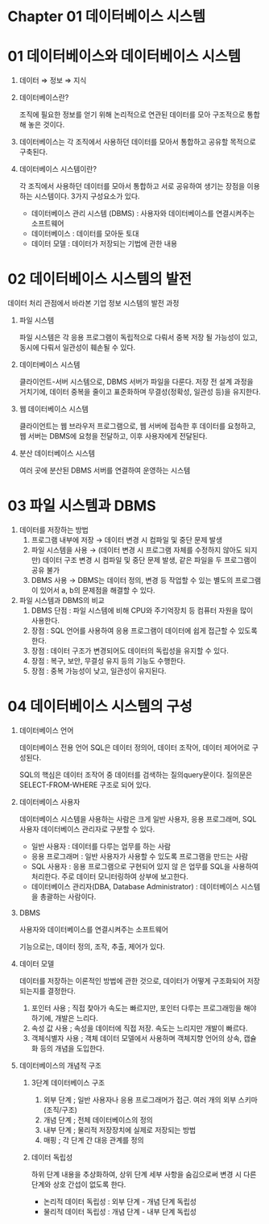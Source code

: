 # Chapter 01 데이터베이스 시스템

# 01 데이터베이스와 데이터베이스 시스템

1. 데이터 ⇒ 정보 ⇒ 지식
2. 데이터베이스란? 
    
    조직에 필요한 정보를 얻기 위해 논리적으로 연관된 데이터를 모아 구조적으로 통합해 놓은 것이다.
    
3. 데이터베이스는 각 조직에서 사용하던 데이터를 모아서 통합하고 공유할 목적으로 구축된다.
4. 데이터베이스 시스템이란? 
    
    각 조직에서 사용하던 데이터를 모아서 통합하고 서로
    공유하여 생기는 장점을 이용하는 시스템이다. 3가지 구성요소가 있다.
    
    - 데이터베이스 관리 시스템 (DBMS) : 사용자와 데이터베이스를 연결시켜주는 소프트웨어
    - 데이터베이스 : 데이터를 모아둔 토대
    - 데이터 모델 : 데이터가 저장되는 기법에 관한 내용

# 02 데이터베이스 시스템의 발전

데이터 처리 관점에서 바라본 기업 정보 시스템의 발전 과정

1. 파일 시스템
    
    파일 시스템은 각 응용 프로그램이 독립적으로 다뤄서 중복 저장 될 가능성이 있고, 동시에 다뤄서 일관성이 훼손될 수 있다.
    
2. 데이터베이스 시스템
    
    클라이언트-서버 시스템으로, DBMS 서버가 파일을 다룬다. 저장 전 설계 과정을 거치기에, 데이터 중복을 줄이고 표준화하며 무결성(정확성, 일관성 등)을 유지한다.
    
3. 웹 데이터베이스 시스템
    
    클라이언트는 웹 브라우저 프로그램으로, 웹 서버에 접속한 후 데이터를 요청하고, 웹 서버는 DBMS에 요청을 전달하고, 이후 사용자에게 전달된다.
    
4. 분산 데이터베이스 시스템
    
    여러 곳에 분산된 DBMS 서버를 연결하여 운영하는 시스템
    

# 03 파일 시스템과 DBMS

1. 데이터를 저장하는 방법
    1. 프로그램 내부에 저장 → 데이터 변경 시 컴파일 및 중단 문제 발생
    2. 파일 시스템을 사용 → (데이터 변경 시 프로그램 자체를 수정하지 않아도 되지만) 데이터 구조 변경 시 컴파일 및 중단 문제 발생, 같은 파일을 두 프로그램이 공유 불가
    3. DBMS 사용 → DBMS는 데이터 정의, 변경 등 작업할 수 있는 별도의 프로그램이 있어서 a, b의 문제점을 해결할 수 있다.
2. 파일 시스템과 DBMS의 비교
    1. DBMS 단점 : 파일 시스템에 비해 CPU와 주기억장치 등 컴퓨터 자원을 많이 사용한다.
    2. 장점 : SQL 언어를 사용하여 응용 프로그램이 데이터에 쉽게 접근할 수 있도록 한다.
    3. 장점 : 데이터 구조가 변경되어도 데이터의 독립성을 유지할 수 있다.
    4. 장점 : 복구, 보안, 무결성 유지 등의 기능도 수행한다.
    5. 장점 : 중복 가능성이 낮고, 일관성이 유지된다.

# 04 데이터베이스 시스템의 구성

1. 데이터베이스 언어
    
    데이터베이스 전용 언어 SQL은 데이터 정의어, 데이터 조작어, 데이터 제어어로 구성된다. 
    
    SQL의 핵심은 데이터 조작어 중 데이터를 검색하는 질의query문이다. 질의문은 SELECT-FROM-WHERE 구조로 되어 있다.
    
2. 데이터베이스 사용자
    
    데이터베이스 시스템을 사용하는 사람은 크게 일반 사용자, 응용 프로그래머, SQL 사용자 데이터베이스 관리자로 구분할 수 있다.
    
    - 일반 사용자 : 데이터를 다루는 업무를 하는 사람
    - 응용 프로그래머 : 일반 사용자가 사용할 수 있도록 프로그램을 만드는 사람
    - SQL 사용자 : 응용 프로그램으로 구현되어 있지 않
    은 업무를 SQL을 사용하여 처리한다. 주로 데이터 모니터링하여 상부에 보고한다.
    - 데이터베이스 관리자(DBA, Database Administrator) : 데이터베이스 시스템을 총괄하는 사람이다.
3. DBMS
    
    사용자와 데이터베이스를 연결시켜주는 소프트웨어
    
    기능으로는, 데이터 정의, 조작, 추출, 제어가 있다.
    
4. 데이터 모델
    
    데이터를 저장하는 이론적인 방법에 관한 것으로, 데이터가 어떻게 구조화되어 저장되는지를 결정한다.
    
    1. 포인터 사용 ; 직접 찾아가 속도는 빠르지만, 포인터 다루는 프로그래밍을 해야하기에, 개발은 느리다.
    2. 속성 값 사용 ; 속성을 데이터에 직접 저장. 속도는 느리지만 개발이 빠르다.
    3. 객체식별자 사용 ; 객체 데이터 모델에서 사용하며 객체지향 언어의 상속, 캡슐화 등의 개념을 도입한다.
5. 데이터베이스의 개념적 구조
    1. 3단계 데이터베이스 구조
        1. 외부 단계 ; 일반 사용자나 응용 프로그래머가 접근. 여러 개의 외부 스키마(조직/구조)
        2. 개념 단계 ; 전체 데이터베이스의 정의
        3. 내부 단계 ; 물리적 저장장치에 실제로 저장되는 방법
        4. 매핑 ; 각 단계 간 대응 관계를 정의
    2. 데이터 독립성
        
        하위 단계 내용을 추상화하여, 상위 단계 세부 사항을 숨김으로써 변경 시 다른 단계와 상호 간섭이 없도록 한다.
        
        - 논리적 데이터 독립성 : 외부 단계 - 개념 단계 독립성
        - 물리적 데이터 독립성 : 개념 단계 - 내부 단계 독립성